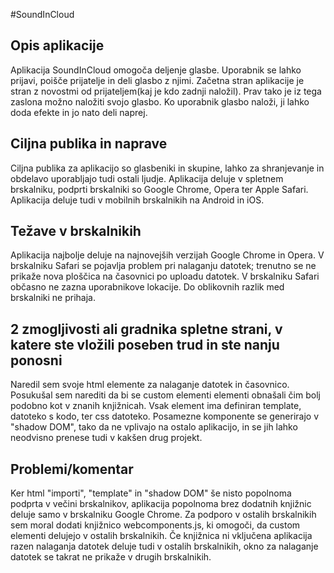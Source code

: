 #SoundInCloud

## Opis aplikacije
Aplikacija SoundInCloud omogoča deljenje glasbe. Uporabnik se lahko prijavi, poišče prijatelje in deli glasbo z njimi. 
Začetna stran aplikacije je stran z novostmi od prijateljem(kaj je kdo zadnji naložil). Prav tako je iz tega
zaslona možno naložiti svojo glasbo. Ko uporabnik glasbo naloži, ji lahko doda efekte in jo nato deli naprej. 


## Ciljna publika in naprave
Ciljna publika za aplikacijo so glasbeniki in skupine, lahko za shranjevanje in obdelavo uporabljajo tudi ostali ljudje. 
Aplikacija deluje v spletnem brskalniku, podprti brskalniki so Google Chrome, Opera ter Apple Safari. Aplikacija deluje
tudi v mobilnih brskalnikih na Android in iOS. 

## Težave v brskalnikih
Aplikacija najbolje deluje na najnovejših verzijah Google Chrome in Opera. V brskalniku Safari se pojavlja problem pri nalaganju datotek;
trenutno se ne prikaže nova ploščica na časovnici po uploadu datotek. V brskalniku Safari občasno ne zazna uporabnikove lokacije. 
Do oblikovnih razlik med brskalniki ne prihaja.

## 2 zmogljivosti ali gradnika spletne strani, v katere ste vložili poseben trud in ste nanju ponosni
Naredil sem svoje html elemente za nalaganje datotek in časovnico. Posukušal sem narediti da bi 
se custom elementi elementi obnašali čim bolj podobno kot v znanih knjižnicah. Vsak element ima definiran template,
datoteko s kodo, ter css datoteko. Posamezne komponente se generirajo v "shadow DOM", tako da ne vplivajo na ostalo aplikacijo,
in se jih lahko neodvisno prenese tudi v kakšen drug projekt.

## Problemi/komentar
Ker html "importi",  "template" in "shadow DOM" še nisto popolnoma podprta v večini brskalnikov, aplikacija popolnoma brez 
dodatnih knjižnic deluje samo v brskalniku Google Chrome. Za podporo v ostalih brskalnikih sem moral dodati knjižnico 
webcomponents.js, ki omogoči, da custom elementi delujejo v ostalih brskalnikih. Če knjižnica ni vključena aplikacija razen
nalaganja datotek deluje tudi v ostalih brskalnikih, okno za nalaganje datotek se takrat ne prikaže v drugih brskalnikih.

